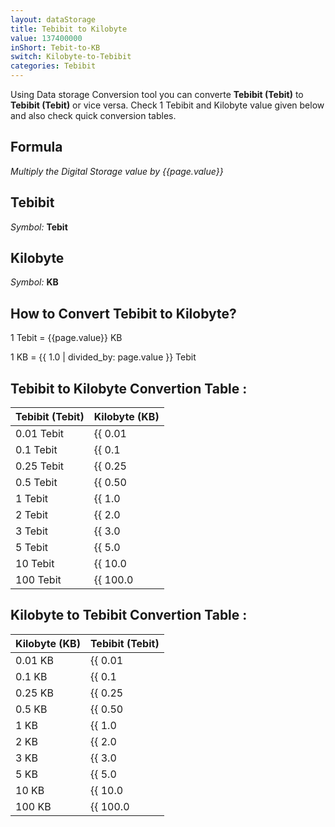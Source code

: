 ```yaml
---
layout: dataStorage
title: Tebibit to Kilobyte
value: 137400000
inShort: Tebit-to-KB
switch: Kilobyte-to-Tebibit
categories: Tebibit
---
```


Using Data storage Conversion tool you can converte **Tebibit (Tebit)** to **Tebibit (Tebit)** or vice versa. Check 1 Tebibit and Kilobyte value given below and also check quick conversion tables.

## Formula
*Multiply the Digital Storage value by {{page.value}}*

## Tebibit
*Symbol:* **Tebit**

## Kilobyte
*Symbol:* **KB**

## How to Convert Tebibit to Kilobyte?

1 Tebit = {{page.value}} KB

1 KB = {{ 1.0 | divided_by: page.value }} Tebit


## Tebibit to Kilobyte Convertion Table :

| Tebibit (Tebit) | Kilobyte (KB) |
| ---- | ---- |
| 0.01 Tebit | {{ 0.01 | times: page.value | round: 12 }} KB |
| 0.1 Tebit | {{ 0.1 | times: page.value | round: 12 }} KB |
| 0.25 Tebit | {{ 0.25 | times: page.value | round: 12 }} KB |
| 0.5 Tebit | {{ 0.50 | times: page.value | round: 12 }} KB |
| 1 Tebit | {{ 1.0 | times: page.value | round: 12 }} KB |
| 2 Tebit | {{ 2.0 | times: page.value | round: 12 }} KB |
| 3 Tebit | {{ 3.0 | times: page.value | round: 12 }} KB |
| 5 Tebit | {{ 5.0 | times: page.value | round: 12 }} KB |
| 10 Tebit | {{ 10.0 | times: page.value | round: 12 }} KB |
| 100 Tebit | {{ 100.0 | times: page.value | round: 12 }} KB |

## Kilobyte to Tebibit Convertion Table :

| Kilobyte (KB) | Tebibit (Tebit) |
| ---- | ---- |
| 0.01 KB | {{ 0.01 | divided_by: page.value | round: 12 }} Tebit |
| 0.1 KB | {{ 0.1 | divided_by: page.value | round: 12 }} Tebit |
| 0.25 KB | {{ 0.25 | divided_by: page.value | round: 12 }} Tebit |
| 0.5 KB | {{ 0.50 | divided_by: page.value | round: 12 }} Tebit |
| 1 KB | {{ 1.0 | divided_by: page.value | round: 12 }} Tebit |
| 2 KB | {{ 2.0 | divided_by: page.value | round: 12 }} Tebit |
| 3 KB | {{ 3.0 | divided_by: page.value | round: 12 }} Tebit |
| 5 KB | {{ 5.0 | divided_by: page.value | round: 12 }} Tebit |
| 10 KB | {{ 10.0 | divided_by: page.value | round: 12 }} Tebit |
| 100 KB | {{ 100.0 | divided_by: page.value | round: 12 }} Tebit |


<script>
document.getElementById('selectInput')[15].selected = true
document.getElementById('selectOutput')[4].selected = true
</script>
